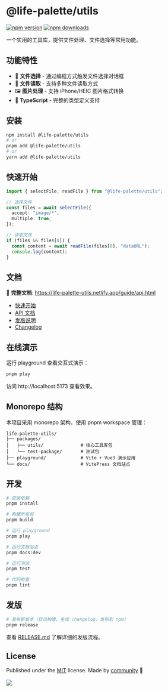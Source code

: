 # @life-palette/utils

[![npm version](https://img.shields.io/npm/v/@life-palette/utils?color=yellow)](https://npmjs.com/package/@life-palette/utils)
[![npm downloads](https://img.shields.io/npm/dm/@life-palette/utils?color=yellow)](https://npm.chart.dev/@life-palette/utils)

一个实用的工具库，提供文件处理、文件选择等常用功能。

## 功能特性

- 📁 **文件选择** - 通过编程方式触发文件选择对话框
- 📄 **文件读取** - 支持多种文件读取方式
- 🖼️ **图片处理** - 支持 iPhone/HEIC 图片格式转换
- 🎯 **TypeScript** - 完整的类型定义支持

## 安装

```bash
npm install @life-palette/utils
# or
pnpm add @life-palette/utils
# or
yarn add @life-palette/utils
```

## 快速开始

```typescript
import { selectFile, readFile } from "@life-palette/utils";

// 选择文件
const files = await selectFile({
  accept: "image/*",
  multiple: true,
});

// 读取文件
if (files && files[0]) {
  const content = await readFile(files[0], "dataURL");
  console.log(content);
}
```

## 文档

📖 **完整文档**: https://life-palette-utils.netlify.app/guide/api.html

- [快速开始](https://life-palette-utils.netlify.app/guide/getting-started.html)
- [API 文档](https://life-palette-utils.netlify.app/guide/api.html)
- [发版说明](https://life-palette-utils.netlify.app/guide/release.html)
- [Changelog](https://life-palette-utils.netlify.app/changelog.html)

## 在线演示

运行 playground 查看交互式演示：

```bash
pnpm play
```

访问 http://localhost:5173 查看效果。

## Monorepo 结构

本项目采用 monorepo 架构，使用 pnpm workspace 管理：

```
life-palette-utils/
├── packages/
│   ├── utils/              # 核心工具库包
│   └── test-package/       # 测试包
├── playground/             # Vite + Vue3 演示应用
└── docs/                   # VitePress 文档站点
```

## 开发

```bash
# 安装依赖
pnpm install

# 构建所有包
pnpm build

# 运行 playground
pnpm play

# 运行文档站点
pnpm docs:dev

# 运行测试
pnpm test

# 代码检查
pnpm lint
```

## 发版

```bash
# 发布新版本（自动构建、生成 changelog、发布到 npm）
pnpm release
```

查看 [RELEASE.md](./RELEASE.md) 了解详细的发版流程。

## License

<!-- automd:contributors license=MIT -->

Published under the [MIT](https://github.com/IceyWu/life-palette-utils/blob/main/LICENSE) license.
Made by [community](https://github.com/IceyWu/life-palette-utils/graphs/contributors) 💛
<br><br>
<a href="https://github.com/IceyWu/life-palette-utils/graphs/contributors">
<img src="https://contrib.rocks/image?repo=IceyWu/life-palette-utils" />
</a>
